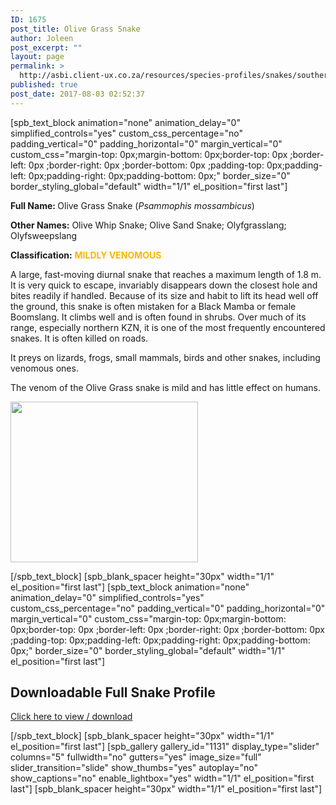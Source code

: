 ```yaml
---
ID: 1675
post_title: Olive Grass Snake
author: Joleen
post_excerpt: ""
layout: page
permalink: >
  http://asbi.client-ux.co.za/resources/species-profiles/snakes/southern-africa/olive-grass-snake/
published: true
post_date: 2017-08-03 02:52:37
---
```

[spb_text_block animation="none" animation_delay="0" simplified_controls="yes" custom_css_percentage="no" padding_vertical="0" padding_horizontal="0" margin_vertical="0" custom_css="margin-top: 0px;margin-bottom: 0px;border-top: 0px ;border-left: 0px ;border-right: 0px ;border-bottom: 0px ;padding-top: 0px;padding-left: 0px;padding-right: 0px;padding-bottom: 0px;" border_size="0" border_styling_global="default" width="1/1" el_position="first last"]

<strong>Full Name: </strong>Olive Grass Snake (<em>Psammophis mossambicus</em>)

<strong>Other Names:</strong> Olive Whip Snake; Olive Sand Snake; Olyfgrasslang; Olyfsweepslang

<strong>Classification:</strong> <span style="color: #fcb600;"><strong>MILDLY VENOMOUS</strong></span>

A large, fast-moving diurnal snake that reaches a maximum length of 1.8 m. It is very quick to escape, invariably disappears down the closest hole and bites readily if handled. Because of its size and habit to lift its head well off the ground, this snake is often mistaken for a Black Mamba or female Boomslang. It climbs well and is often found in shrubs. Over much of its range, especially northern KZN, it is one of the most frequently encountered snakes. It is often killed on roads.

It preys on lizards, frogs, small mammals, birds and other snakes, including venomous ones.

The venom of the Olive Grass snake is mild and has little effect on humans.

<a href="http://asbi.client-ux.co.za/wp-content/uploads/2016/06/Olive_Grass_Snake_DIST_web.jpg"><img class="alignnone wp-image-831 size-medium" src="http://asbi.client-ux.co.za/wp-content/uploads/2016/06/Olive_Grass_Snake_DIST_web-300x257.jpg" width="300" height="257" /></a>

[/spb_text_block] [spb_blank_spacer height="30px" width="1/1" el_position="first last"] [spb_text_block animation="none" animation_delay="0" simplified_controls="yes" custom_css_percentage="no" padding_vertical="0" padding_horizontal="0" margin_vertical="0" custom_css="margin-top: 0px;margin-bottom: 0px;border-top: 0px ;border-left: 0px ;border-right: 0px ;border-bottom: 0px ;padding-top: 0px;padding-left: 0px;padding-right: 0px;padding-bottom: 0px;" border_size="0" border_styling_global="default" width="1/1" el_position="first last"]
<h2>Downloadable Full Snake Profile</h2>
<a href="http://asbi.client-ux.co.za/wp-content/uploads/2016/06/20170522_ASI_SP_Olive_Grass_Snake_A4_DESKTOP.pdf" target="_blank">Click here to view / download</a>

[/spb_text_block] [spb_blank_spacer height="30px" width="1/1" el_position="first last"] [spb_gallery gallery_id="1131" display_type="slider" columns="5" fullwidth="no" gutters="yes" image_size="full" slider_transition="slide" show_thumbs="yes" autoplay="no" show_captions="no" enable_lightbox="yes" width="1/1" el_position="first last"] [spb_blank_spacer height="30px" width="1/1" el_position="first last"]